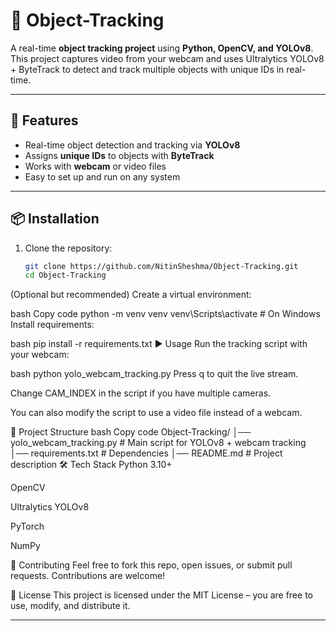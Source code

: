 # 🎯 Object-Tracking  

A real-time **object tracking project** using **Python, OpenCV, and YOLOv8**.  
This project captures video from your webcam and uses Ultralytics YOLOv8 + ByteTrack to detect and track multiple objects with unique IDs in real-time.  

---

## 🚀 Features
- Real-time object detection and tracking via **YOLOv8**  
- Assigns **unique IDs** to objects with **ByteTrack**  
- Works with **webcam** or video files  
- Easy to set up and run on any system  

---

## 📦 Installation

1. Clone the repository:
   ```bash
   git clone https://github.com/NitinSheshma/Object-Tracking.git
   cd Object-Tracking
(Optional but recommended) Create a virtual environment:

bash
Copy code
python -m venv venv
venv\Scripts\activate   # On Windows
Install requirements:

bash
pip install -r requirements.txt
▶️ Usage
Run the tracking script with your webcam:

bash
python yolo_webcam_tracking.py
Press q to quit the live stream.

Change CAM_INDEX in the script if you have multiple cameras.

You can also modify the script to use a video file instead of a webcam.

📂 Project Structure
bash
Copy code
Object-Tracking/
│── yolo_webcam_tracking.py   # Main script for YOLOv8 + webcam tracking
│── requirements.txt          # Dependencies
│── README.md                 # Project description
🛠️ Tech Stack
Python 3.10+

OpenCV

Ultralytics YOLOv8

PyTorch

NumPy

🤝 Contributing
Feel free to fork this repo, open issues, or submit pull requests. Contributions are welcome!

📜 License
This project is licensed under the MIT License – you are free to use, modify, and distribute it.


---



